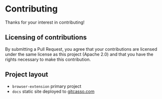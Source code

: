 # Contributing

Thanks for your interest in contributing!

## Licensing of contributions

By submitting a Pull Request, you agree that your contributions are licensed under the same license as this project (Apache 2.0) and that you have the rights necessary to make this contribution.

## Project layout

- `browser-extension` primary project
- `docs` static site deployed to [gitcasso.com](https://gitcasso.com)